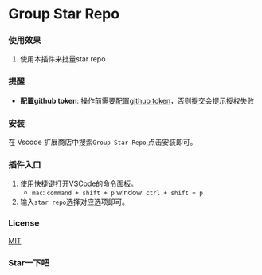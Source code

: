 # Group Star Repo

### 使用效果

1. 使用本插件来批量star repo

### 提醒

* **配置github token**: 操作前需要[配置github token](https://github.com/settings/tokens)，否则提交会提示授权失败

### 安装

在 Vscode 扩展商店中搜索`Group Star Repo`,点击安装即可。

### 插件入口

1. 使用快捷键打开VSCode的命令面板。
    * `mac`: `command + shift + p` window: `ctrl + shift + p`
2. 输入`star repo`选择对应选项即可。
### License
[MIT](http://opensource.org/licenses/MIT)
### Star一下吧